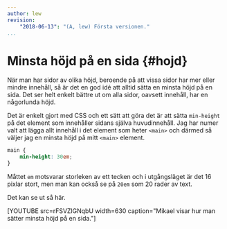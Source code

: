```yaml
---
author: lew
revision:
    "2018-06-13": "(A, lew) Första versionen."
...
```

Minsta höjd på en sida {#hojd}
=======================

När man har sidor av olika höjd, beroende på att vissa sidor har mer eller mindre innehåll, så är det en god idé att alltid sätta en minsta höjd på en sida. Det ser helt enkelt bättre ut om alla sidor, oavsett innehåll, har en någorlunda höjd.

Det är enkelt gjort med CSS och ett sätt att göra det är att sätta `min-height` på det element som innehåller sidans själva huvudinnehåll. Jag har numer valt att lägga allt innehåll i det element som heter `<main>` och därmed så väljer jag en minsta höjd på mitt `<main>` element.

```css
main {
    min-height: 30em;
}
```

Måttet `em` motsvarar storleken av ett tecken och i utgångsläget är det 16 pixlar stort, men man kan också se på `20em` som 20 rader av text.

Det kan se ut så här.

[YOUTUBE src=rFSVZlGNqbU width=630 caption="Mikael visar hur man sätter minsta höjd på en sida."]
